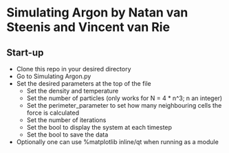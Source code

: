 # Simulating Argon by Natan van Steenis and Vincent van Rie

## Start-up

 - Clone this repo in your desired directory
 - Go to Simulating Argon.py
 - Set the desired parameters at the top of the file
   - Set the density and temperature
   - Set the number of particles (only works for N = 4 * n^3; n an integer)
   - Set the perimeter_parameter to set how many neighbouring cells the force is calculated
   - Set the number of iterations
   - Set the bool to display the system at each timestep
   - Set the bool to save the data
 - Optionally one can use %matplotlib inline/qt when running as a module
